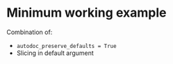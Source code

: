 # Minimum working example

Combination of:

* `autodoc_preserve_defaults = True` 
* Slicing in default argument
